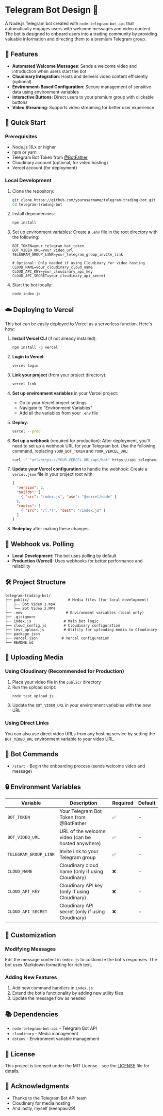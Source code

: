 # Telegram Bot Design 🤖

A Node.js Telegram bot created with `node-telegram-bot-api` that automatically engages users with welcome messages and video content. The bot is designed to onboard users into a trading community by providing valuable information and directing them to a premium Telegram group.

## 🌟 Features

- **Automated Welcome Messages**: Sends a welcome video and introduction when users start the bot
- **Cloudinary Integration**: Hosts and delivers video content efficiently (optional)
- **Environment-Based Configuration**: Secure management of sensitive data using environment variables
- **Interactive Buttons**: Direct users to your premium group with clickable buttons
- **Video Streaming**: Supports video streaming for better user experience

## 🚀 Quick Start

### Prerequisites

- Node.js 16.x or higher
- npm or yarn
- Telegram Bot Token from [@BotFather](https://t.me/botfather)
- Cloudinary account (optional, for video hosting)
- Vercel account (for deployment)

### Local Development

1. Clone the repository:
   ```bash
   git clone https://github.com/yourusername/telegram-trading-bot.git
   cd telegram-trading-bot
   ```

2. Install dependencies:
   ```bash
   npm install
   ```

3. Set up environment variables:
   Create a `.env` file in the root directory with the following:
   ```env
   BOT_TOKEN=your_telegram_bot_token
   BOT_VIDEO_URL=your_video_url
   TELEGRAM_GROUP_LINK=your_telegram_group_invite_link
   
   # Optional: Only needed if using Cloudinary for video hosting
   CLOUD_NAME=your_cloudinary_cloud_name
   CLOUD_API_KEY=your_cloudinary_api_key
   CLOUD_API_SECRET=your_cloudinary_api_secret
   ```

4. Start the bot locally:
   ```bash
   node index.js
   ```

## ☁️ Deploying to Vercel

This bot can be easily deployed to Vercel as a serverless function. Here's how:

1. **Install Vercel CLI** (if not already installed):
   ```bash
   npm install -g vercel
   ```

2. **Login to Vercel**:
   ```bash
   vercel login
   ```

3. **Link your project** (from your project directory):
   ```bash
   vercel link
   ```

4. **Set up environment variables** in your Vercel project:
   - Go to your Vercel project settings
   - Navigate to "Environment Variables"
   - Add all the variables from your `.env` file

5. **Deploy**:
   ```bash
   vercel --prod
   ```

6. **Set up a webhook** (required for production):
   After deployment, you'll need to set up a webhook URL for your Telegram bot. Use the following command, replacing `YOUR_BOT_TOKEN` and `YOUR_VERCEL_URL`:
   ```bash
   curl -F "url=https://YOUR_VERCEL_URL/api/bot" https://api.telegram.org/botYOUR_BOT_TOKEN/setWebhook
   ```

7. **Update your Vercel configuration** to handle the webhook:
   Create a `vercel.json` file in your project root with:
   ```json
   {
     "version": 2,
     "builds": [
       { "src": "index.js", "use": "@vercel/node" }
     ],
     "routes": [
       { "src": "/(.*)", "dest": "/index.js" }
     ]
   }
   ```

8. **Redeploy** after making these changes.

## 🔄 Webhook vs. Polling

- **Local Development**: The bot uses polling by default
- **Production (Vercel)**: Uses webhooks for better performance and reliability

## 🛠 Project Structure

```
telegram-trading-bot/
├── public/                  # Media files (for local development)
│   ├── Bot Video 1.mp4
│   └── Bot Video 2.MP4
├── .env                    # Environment variables (local only)
├── .gitignore
├── index.js               # Main bot logic
├── cloud_config.js        # Cloudinary configuration
├── test_upload.js         # Utility for uploading media to Cloudinary
├── package.json
├── vercel.json           # Vercel configuration
└── README.md
```

## 🔄 Uploading Media

### Using Cloudinary (Recommended for Production)
1. Place your video file in the `public/` directory
2. Run the upload script:
   ```bash
   node test_upload.js
   ```
3. Update the `BOT_VIDEO_URL` in your environment variables with the new URL

### Using Direct Links
You can also use direct video URLs from any hosting service by setting the `BOT_VIDEO_URL` environment variable to your video URL.

## 🤖 Bot Commands

- `/start` - Begin the onboarding process (sends welcome video and message)

## 🔒 Environment Variables

| Variable | Description | Required | Default |
|----------|-------------|----------|---------|
| `BOT_TOKEN` | Your Telegram Bot Token from @BotFather | ✅ | - |
| `BOT_VIDEO_URL` | URL of the welcome video (can be hosted anywhere) | ✅ | - |
| `TELEGRAM_GROUP_LINK` | Invite link to your Telegram group | ✅ | - |
| `CLOUD_NAME` | Cloudinary cloud name (only if using Cloudinary) | ❌ | - |
| `CLOUD_API_KEY` | Cloudinary API key (only if using Cloudinary) | ❌ | - |
| `CLOUD_API_SECRET` | Cloudinary API secret (only if using Cloudinary) | ❌ | - |

## 📝 Customization

### Modifying Messages
Edit the message content in `index.js` to customize the bot's responses. The bot uses Markdown formatting for rich text.

### Adding New Features
1. Add new command handlers in `index.js`
2. Extend the bot's functionality by adding new utility files
3. Update the message flow as needed

## 📚 Dependencies

- `node-telegram-bot-api` - Telegram Bot API
- `cloudinary` - Media management
- `dotenv` - Environment variable management

## 📄 License

This project is licensed under the MIT License - see the [LICENSE](LICENSE) file for details.

## 🙏 Acknowledgments

- Thanks to the Telegram Bot API team
- Cloudinary for media hosting
- And lastly, myself (keenpaul29)
